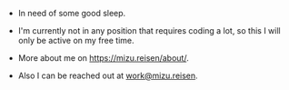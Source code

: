 - In need of some good sleep.
- I'm currently not in any position that requires coding a lot, so this I will only be active on my free time.

- More about me on https://mizu.reisen/about/.
- Also I can be reached out at work@mizu.reisen.
